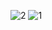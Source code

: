 ![2](https://github.com/anupamabhay/Sociio/assets/24754580/405ef635-854d-4421-ae6c-794287f3c2bd)
![1](https://github.com/anupamabhay/Sociio/assets/24754580/a9ec2fca-6c47-4dc5-98d3-abfc6bdb28ce)
